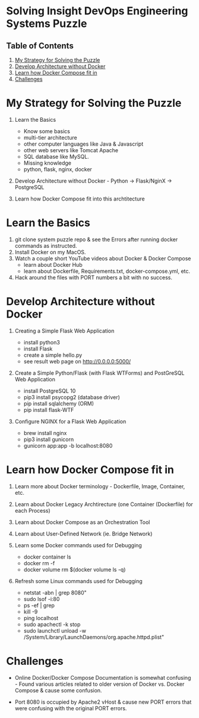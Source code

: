 # Solving Insight DevOps Engineering Systems Puzzle

## Table of Contents
1. [My Strategy for Solving the Puzzle](README.md#my-strategy-for-solving-the-puzzle)
2. [Develop Architecture without Docker](README.md#develop-architecture-without-docker)
3. [Learn how Docker Compose fit in](README.md#learn-how-docker-compose-fit-in)
4. [Challenges](README.md#challenges)

# My Strategy for Solving the Puzzle

1) Learn the Basics
   * Know some basics 
    - multi-tier architecture
    - other computer languages like Java & Javascript
    - other web servers like Tomcat Apache
    - SQL database like MySQL.
   * Missing knowledge
    - python, flask, nginx, docker
    
2) Develop Architecture without Docker - Python -> Flask/NginX -> PostgreSQL
3) Learn how Docker Compose fit into this archtitecture

# Learn the Basics

1) git clone system puzzle repo & see the Errors after running docker commands as instructed.
2) Install Docker on my MacOS.
3) Watch a couple short YouTube videos about Docker & Docker Compose
    * learn about Docker Hub
    * learn about Dockerfile, Requirements.txt, docker-compose.yml, etc.
4) Hack around the files with PORT numbers a bit with no success.

# Develop Architecture without Docker

1) Creating a Simple Flask Web Application
    * install python3
    * install Flask
    * create a simple hello.py
    * see result web page on  http://0.0.0.0:5000/

2) Create a Simple Python/Flask (with Flask WTForms) and PostGreSQL Web Application
    * install PostgreSQL 10
    * pip3 install psycopg2 (database driver)
    * pip install sqlalchemy (ORM)
    * pip install flask-WTF

3) Configure NGINX for a Flask Web Application
    * brew install nginx
    * pip3 install gunicorn
    * gunicorn app:app -b localhost:8080

# Learn how Docker Compose fit in

1) Learn more about Docker terminology - Dockerfile, Image, Container, etc.
2) Learn about Docker Legacy Archtirecture (one Container (Dockerfile) for each Process)
3) Learn about Docker Compose as an Orchestration Tool
4) Learn about User-Defined Network (ie. Bridge Network)
5) Learn some Docker commands used for Debugging 
    * docker container ls
    * docker rm -f <container-name>
    * docker volume rm $(docker volume ls -q)

6) Refresh some Linux commands used for Debugging
    * netstat -abn | grep 8080"
    * sudo lsof -i:80
    * ps -ef | grep <PID>
    * kill -9 <PID>
    * ping localhost
    * sudo apachectl -k stop
    * sudo launchctl unload -w /System/Library/LaunchDaemons/org.apache.httpd.plist"

# Challenges
   * Online Docker/Docker Compose Documentation is somewhat confusing
    - Found various articles related to older version of Docker vs. Docker Compose & cause some confusion.
    
   * Port 8080 is occupied by Apache2 vHost & cause new PORT errors that were confusing with the original PORT errors.

